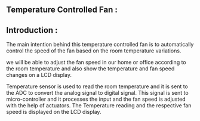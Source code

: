 ## Temperature Controlled Fan : 


## Introduction :

The main intention behind this temperature controlled fan is to automatically control the speed of the fan based on the room temperature variations. 

we will be able to adjust the fan speed in our home or office according to the room temperature and also show the temperature and fan speed changes on a LCD display. 

Temperature sensor is used to read the room temperature and it is sent to the ADC to convert the analog signal to digital signal. This signal is sent to micro-controller and it processes the input and the fan speed is adjusted with the help of actuators. The Temperature reading and the respective fan speed is displayed on the LCD display. 


 
